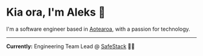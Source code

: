 # Kia ora, I'm Aleks 🤙

I'm a software engineer based in [Aotearoa](https://en.wikipedia.org/wiki/Aotearoa), with a passion for technology.

---

**Currently:** Engineering Team Lead @ [SafeStack](https://safestack.io) 🧑‍💻
